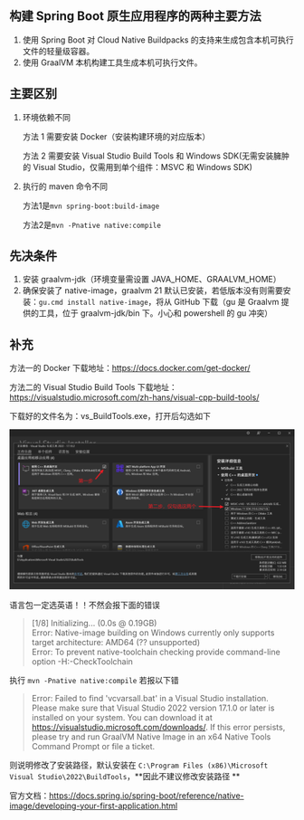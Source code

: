 ## 构建 Spring Boot 原生应用程序的两种主要方法

1. 使用 Spring Boot 对 Cloud Native Buildpacks 的支持来生成包含本机可执行文件的轻量级容器。
2. 使用 GraalVM 本机构建工具生成本机可执行文件。

## 主要区别

1. 环境依赖不同

   方法 1 需要安装 Docker（安装构建环境的对应版本）

   方法 2 需要安装 Visual Studio Build Tools 和 Windows SDK(无需安装臃肿的 Visual Studio，仅需用到单个组件：MSVC 和
   Windows SDK)
2. 执行的 maven 命令不同

   方法1是`mvn spring-boot:build-image`

   方法2是`mvn -Pnative native:compile`

## 先决条件

1. 安装 graalvm-jdk（环境变量需设置 JAVA_HOME、GRAALVM_HOME）
2. 确保安装了 native-image，graalvm 21 默认已安装，若低版本没有则需要安装：`gu.cmd install native-image`，将从 GitHub 下载（gu
   是 Graalvm 提供的工具，位于 graalvm-jdk/bin 下。小心和 powershell 的 gu 冲突）

## 补充

方法一的 Docker 下载地址：https://docs.docker.com/get-docker/

方法二的 Visual Studio Build Tools 下载地址：https://visualstudio.microsoft.com/zh-hans/visual-cpp-build-tools/

下载好的文件名为：vs_BuildTools.exe，打开后勾选如下

![img-1.png](img-1.png)

语言包一定选英语！！不然会报下面的错误

> [1/8] Initializing...                                                                                    (0.0s @
> 0.19GB)
<br>Error: Native-image building on Windows currently only supports target architecture: AMD64 (?? unsupported)
<br>Error: To prevent native-toolchain checking provide command-line option -H:-CheckToolchain

执行 `mvn -Pnative native:compile` 若报以下错
> Error: Failed to find 'vcvarsall.bat' in a Visual Studio installation.
> Please make sure that Visual Studio 2022 version 17.1.0 or later is installed on your system. You can download it
> at https://visualstudio.microsoft.com/downloads/. If this error persists, please try and run GraalVM Native Image in an
> x64 Native Tools Command Prompt or file a ticket.

则说明修改了安装路径，默认安装在 `C:\Program Files (x86)\Microsoft Visual Studio\2022\BuildTools`，**因此不建议修改安装路径
**

官方文档：https://docs.spring.io/spring-boot/reference/native-image/developing-your-first-application.html
